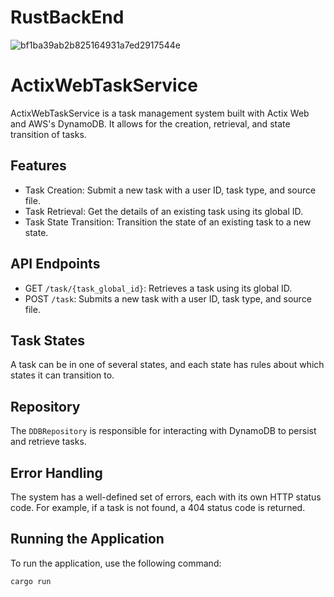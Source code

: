 # RustBackEnd
![bf1ba39ab2b825164931a7ed2917544e](https://github.com/Shahupdates/RustBackEnd/assets/120000782/2a66c7cb-7d01-4ab1-9716-08a654cd54a2)

# ActixWebTaskService

ActixWebTaskService is a task management system built with Actix Web and AWS's DynamoDB. It allows for the creation, retrieval, and state transition of tasks.

## Features

- Task Creation: Submit a new task with a user ID, task type, and source file.
- Task Retrieval: Get the details of an existing task using its global ID.
- Task State Transition: Transition the state of an existing task to a new state.

## API Endpoints

- GET `/task/{task_global_id}`: Retrieves a task using its global ID.
- POST `/task`: Submits a new task with a user ID, task type, and source file.

## Task States

A task can be in one of several states, and each state has rules about which states it can transition to.

## Repository

The `DDBRepository` is responsible for interacting with DynamoDB to persist and retrieve tasks.

## Error Handling

The system has a well-defined set of errors, each with its own HTTP status code. For example, if a task is not found, a 404 status code is returned.

## Running the Application

To run the application, use the following command:

```shell
cargo run
